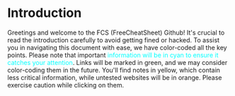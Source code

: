 # **Introduction**

Greetings and welcome to the FCS (FreeCheatSheet) Github! It's crucial to read the introduction carefully to avoid getting fined or hacked. To assist you in navigating this document with ease, we have color-coded all the key points. Please note that important <span style="color:cyan;">information will be in cyan to ensure it catches your attention</span>. Links will be marked in green, and we may consider color-coding them in the future. You'll find notes in yellow, which contain less critical information, while untested websites will be in orange. Please exercise caution while clicking on them.





